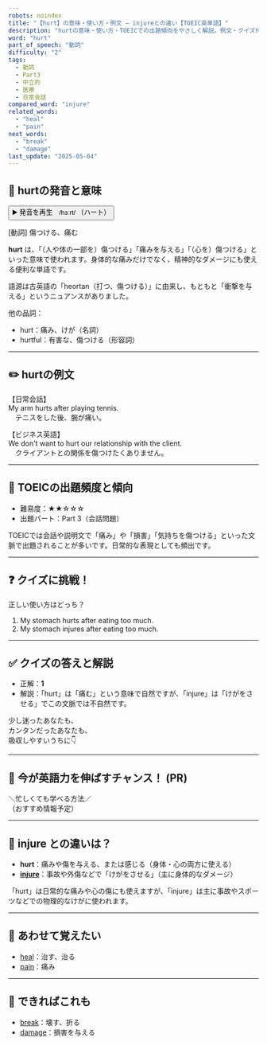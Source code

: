 ```yaml
---
robots: noindex
title: "【hurt】の意味・使い方・例文 ― injureとの違い【TOEIC英単語】"
description: "hurtの意味・使い方・TOEICでの出題傾向をやさしく解説。例文・クイズ付きでinjureとの違いもわかりやすく学べます。"
word: "hurt"
part_of_speech: "動詞"
difficulty: "2"
tags:
  - 動詞
  - Part3
  - 中立的
  - 医療
  - 日常会話
compared_word: "injure"
related_words:
  - "heal"
  - "pain"
next_words:
  - "break"
  - "damage"
last_update: "2025-05-04"
---
```


## 🔰 hurtの発音と意味

<button class="play-audio" onclick="playTTS('hurt')">
  <span class="play-audio-main">
    ▶️ 発音を再生　/hɜːrt/
  </span>
  <span class="play-audio-sub">
    （ハート）
  </span>
</button>

[動詞] 傷つける、痛む

**hurt** は、「（人や体の一部を）傷つける」「痛みを与える」「（心を）傷つける」といった意味で使われます。身体的な痛みだけでなく、精神的なダメージにも使える便利な単語です。

語源は古英語の「heortan（打つ、傷つける）」に由来し、もともと「衝撃を与える」というニュアンスがありました。

他の品詞：  
- hurt：痛み、けが（名詞）
- hurtful：有害な、傷つける（形容詞）

---

## ✏️ hurtの例文

【日常会話】  
My arm hurts after playing tennis.  
　テニスをした後、腕が痛い。

【ビジネス英語】  
We don't want to hurt our relationship with the client.  
　クライアントとの関係を傷つけたくありません。

---

## 🎯 TOEICの出題頻度と傾向

- 難易度：★★☆☆☆
- 出題パート：Part 3（会話問題）

TOEICでは会話や説明文で「痛み」や「損害」「気持ちを傷つける」といった文脈で出題されることが多いです。日常的な表現としても頻出です。

---

## ❓ クイズに挑戦！

正しい使い方はどっち？

1. My stomach hurts after eating too much.  
2. My stomach injures after eating too much.

---

## ✅ クイズの答えと解説

- 正解：**1**
- 解説：「hurt」は「痛む」という意味で自然ですが、「injure」は「けがをさせる」でこの文脈では不自然です。

少し迷ったあなたも、  
カンタンだったあなたも、  
吸収しやすいうちに👇️

---

## 🚀 今が英語力を伸ばすチャンス！ (PR)

<div class="info-center">
＼忙しくても学べる方法／<br>  
（おすすめ情報予定）
</div>

---

## 🤔  injure との違いは？

- **hurt**：痛みや傷を与える、または感じる（身体・心の両方に使える）
- **[injure](/injure)**：事故や外傷などで「けがをさせる」（主に身体的なダメージ）

「hurt」は日常的な痛みや心の傷にも使えますが、「injure」は主に事故やスポーツなどでの物理的なけがに使われます。

---

## 🧩 あわせて覚えたい

- [heal](/heal)：治す、治る
- [pain](/pain)：痛み

---

## 📖 できればこれも

- [break](/break)：壊す、折る
- [damage](/damage)：損害を与える

<!-- cvid: aid41_bid30 -->
